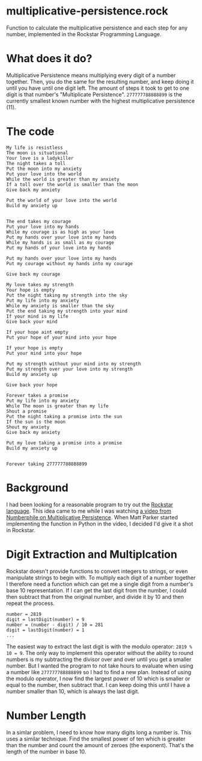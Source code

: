 # multiplicative-persistence.rock
Function to calculate the multiplicative persistence and each step for any number, implemented in the Rockstar Programming Language.

# What does it do?
Multiplicative Persistence means multiplying every digit of a number together. Then, you do the same for the resulting number, and keep doing it until you have until one digit left. The amount of steps it took to get to one digit is that number's "Multiplicate Persistence". `277777788888899` is the currently smallest known number with the highest multiplicative persistence (11).

# The code
```
My life is resistless
The moon is situational
Your love is a ladykiller
The night takes a toll
Put the moon into my anxiety
Put your love into the world
While the world is greater than my anxiety
If a toll over the world is smaller than the moon
Give back my anxiety

Put the world of your love into the world
Build my anxiety up


The end takes my courage
Put your love into my hands
While my courage is as high as your love
Put my hands over your love into my hands
While my hands is as small as my courage
Put my hands of your love into my hands

Put my hands over your love into my hands
Put my courage without my hands into my courage

Give back my courage

My love takes my strength
Your hope is empty
Put the night taking my strength into the sky
Put my life into my anxiety
While my anxiety is smaller than the sky
Put the end taking my strength into your mind
If your mind is my life
Give back your mind

If your hope aint empty
Put your hope of your mind into your hope

If your hope is empty
Put your mind into your hope

Put my strength without your mind into my strength
Put my strength over your love into my strength
Build my anxiety up

Give back your hope

Forever takes a promise
Put my life into my anxiety
While The moon is greater than my life
Shout a promise
Put the night taking a promise into the sun
If the sun is the moon
Shout my anxiety
Give back my anxiety

Put my love taking a promise into a promise
Build my anxiety up


Forever taking 277777788888899
```

# Background
I had been looking for a reasonable program to try out the [Rockstar language](https://github.com/RockstarLang/rockstar). This idea came to me while I was watching [a video from Numberphile on Multiplicative Persistence](https://www.youtube.com/watch?v=Wim9WJeDTHQ). When Matt Parker started implementing the function in Python in the video, I decided I'd give it a shot in Rockstar.

# Digit Extraction and Multiplcation
Rockstar doesn't provide functions to convert integers to strings, or even manipulate strings to begin with. To multiply each digit of a number together I therefore need a function which can get me a single digit from a number's base 10 representation. If I can get the last digit from the number, I could then subtract that from the original number, and divide it by 10 and then repeat the process.
```
number = 2819
digit = lastDigit(number) = 9
number = (number - digit) / 10 = 281
digit = lastDigit(number) = 1
...
```
The easiest way to extract the last digit is with the modulo operator: `2819 % 10 = 9`. The only way to implement this operator without the ability to round numbers is my subtracting the divisor over and over until you get a smaller number. But I wanted the program to not take hours to evaluate when using a number like `277777788888899` so I had to find a new plan.
Instead of using the modulo operator, I now find the largest power of 10 which is smaller or equal to the number, then subtract that. I can keep doing this until I have a number smaller than 10, which is always the last digit.

# Number Length
In a simlar problem, I need to know how many digits long a number is. This uses a similar technique. Find the smallest power of ten which is greater than the number and count the amount of zeroes (the exponent). That's the length of the number in base 10.
